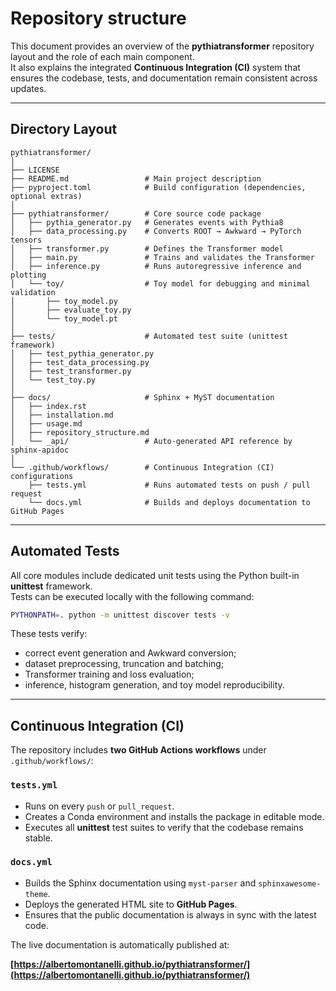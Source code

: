 <!-- docs/rep_structure.md -->
# Repository structure

This document provides an overview of the **pythiatransformer**
repository layout and the role of each main component.  
It also explains the integrated **Continuous Integration (CI)** system that ensures
the codebase, tests, and documentation remain consistent across updates.

---

## Directory Layout

```
pythiatransformer/
│
├── LICENSE
├── README.md                 # Main project description
├── pyproject.toml            # Build configuration (dependencies, optional extras)
│
├── pythiatransformer/        # Core source code package
│   ├── pythia_generator.py   # Generates events with Pythia8
│   ├── data_processing.py    # Converts ROOT → Awkward → PyTorch tensors
│   ├── transformer.py        # Defines the Transformer model
│   ├── main.py               # Trains and validates the Transformer
│   ├── inference.py          # Runs autoregressive inference and plotting
│   └── toy/                  # Toy model for debugging and minimal validation
│       ├── toy_model.py
│       ├── evaluate_toy.py
│       └── toy_model.pt
│
├── tests/                    # Automated test suite (unittest framework)
│   ├── test_pythia_generator.py
│   ├── test_data_processing.py
│   ├── test_transformer.py
│   └── test_toy.py
│
├── docs/                     # Sphinx + MyST documentation
│   ├── index.rst
│   ├── installation.md
│   ├── usage.md
│   ├── repository_structure.md
│   └── _api/                 # Auto-generated API reference by sphinx-apidoc
│
└── .github/workflows/        # Continuous Integration (CI) configurations
    ├── tests.yml             # Runs automated tests on push / pull request
    └── docs.yml              # Builds and deploys documentation to GitHub Pages
```

---

## Automated Tests

All core modules include dedicated unit tests using the Python built-in **unittest** framework.  
Tests can be executed locally with the following command:

```bash
PYTHONPATH=. python -m unittest discover tests -v
```

These tests verify:

- correct event generation and Awkward conversion;
- dataset preprocessing, truncation and batching;
- Transformer training and loss evaluation;
- inference, histogram generation, and toy model reproducibility.

---

## Continuous Integration (CI)

The repository includes **two GitHub Actions workflows** under `.github/workflows/`:

### `tests.yml`

- Runs on every `push` or `pull_request`.
- Creates a Conda environment and installs the package in editable mode.
- Executes all **unittest** test suites to verify that the codebase remains stable.

### `docs.yml`

- Builds the Sphinx documentation using `myst-parser` and `sphinxawesome-theme`.
- Deploys the generated HTML site to **GitHub Pages**.
- Ensures that the public documentation is always in sync with the latest code.

The live documentation is automatically published at:

**[https://albertomontanelli.github.io/pythiatransformer/](https://albertomontanelli.github.io/pythiatransformer/)**

